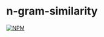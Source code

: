 # n-gram-similarity
[![NPM](https://nodei.co/npm/n-gram-similarity.png)](https://nodei.co/npm/n-gram-similarity/)
